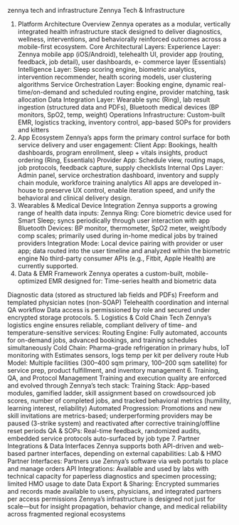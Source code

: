 zennya tech and infrastructure
Zennya Tech & Infrastructure
1. Platform Architecture Overview
Zennya operates as a modular, vertically integrated health infrastructure stack designed to deliver diagnostics, wellness,
interventions, and behaviorally reinforced outcomes across a mobile-first ecosystem.
Core Architectural Layers:
Experience Layer: Zennya mobile app (iOS/Android), telehealth UI, provider app (routing, feedback, job detail), user dashboards, e-
commerce layer (Essentials)
Intelligence Layer: Sleep scoring engine, biometric analytics, intervention recommender, health scoring models, user clustering
algorithms
Service Orchestration Layer: Booking engine, dynamic real-time/on-demand and scheduled routing engine, provider matching, task
allocation
Data Integration Layer: Wearable sync (Ring), lab result ingestion (structured data and PDFs), Bluetooth medical devices (BP
monitors, SpO2, temp, weight)
Operations Infrastructure: Custom-built EMR, logistics tracking, inventory control, app-based SOPs for providers and kitters
2. App Ecosystem
Zennya’s apps form the primary control surface for both service delivery and user engagement:
Client App: Bookings, health dashboards, program enrollment, sleep + vitals insights, product ordering (Ring, Essentials)
Provider App: Schedule view, routing maps, job protocols, feedback capture, supply checklists
Internal Ops Layer: Admin panel, service orchestration dashboard, inventory and supply chain module, workforce training analytics
All apps are developed in-house to preserve UX control, enable iteration speed, and unify the behavioral and clinical delivery design.
3. Wearables & Medical Device Integration
Zennya supports a growing range of health data inputs:
Zennya Ring: Core biometric device used for Smart Sleep; syncs periodically through user interaction with app
Bluetooth Devices: BP monitor, thermometer, SpO2 meter, weight/body comp scales; primarily used during in-home medical jobs by
trained providers
Integration Mode: Local device pairing with provider or user app; data routed into the user timeline and analyzed within the biometric
engine
No third-party consumer APIs (e.g., Fitbit, Apple Health) are currently supported.
4. Data & EMR Framework
Zennya operates a custom-built, mobile-optimized EMR designed for:
Time-series health and biometric data

Diagnostic data (stored as structured lab fields and PDFs)
Freeform and templated physician notes (non-SOAP)
Telehealth coordination and internal QA workflow
Data access is permissioned by role and secured under encrypted storage protocols.
5. Logistics & Cold Chain Tech
Zennya’s logistics engine ensures reliable, compliant delivery of time- and temperature-sensitive services:
Routing Engine: Fully automated, accounts for on-demand jobs, advanced bookings, and training schedules simultaneously
Cold Chain: Pharma-grade refrigeration in primary hubs, IoT monitoring with Estimates sensors, logs temp per kit per delivery route
Hub Model: Multiple facilities (300–400 sqm primary, 100–200 sqm satellite) for service prep, product fulfillment, and inventory
management
6. Training, QA, and Protocol Management
Training and execution quality are enforced and evolved through Zennya’s tech stack:
Training Stack: App-based modules, gamified ladder, skill assignment based on crowdsourced job scores, number of completed jobs,
and tracked behavioral metrics (humility, learning interest, reliability)
Automated Progression: Promotions and new skill invitations are metrics-based; underperforming providers may be paused (3-strike
system) and reactivated after corrective training/offline reset periods
QA & SOPs: Real-time feedback, randomized audits, embedded service protocols auto-surfaced by job type
7. Partner Integrations & Data Interfaces
Zennya supports both API-driven and web-based partner interfaces, depending on external capabilities:
Lab & HMO Partner Interfaces: Partners use Zennya’s software via web portals to place and manage orders
API Integrations: Available and used by labs with technical capacity for paperless diagnostics and specimen processing; limited HMO
usage to date
Data Export & Sharing: Encrypted summaries and records made available to users, physicians, and integrated partners per access
permissions
Zennya’s infrastructure is designed not just for scale—but for insight propagation, behavior change, and medical reliability across
fragmented regional ecosystems